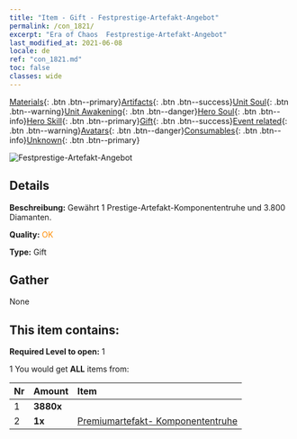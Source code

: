 ```yaml
---
title: "Item - Gift - Festprestige-Artefakt-Angebot"
permalink: /con_1821/
excerpt: "Era of Chaos  Festprestige-Artefakt-Angebot"
last_modified_at: 2021-06-08
locale: de
ref: "con_1821.md"
toc: false
classes: wide
---
```

 [Materials](/ItemsDE/){: .btn .btn--primary}[Artifacts](/ItemsDE/Artifacts/){: .btn .btn--success}[Unit Soul](/ItemsDE/UnitSoul/){: .btn .btn--warning}[Unit Awakening](/ItemsDE/UnitAwakening/){: .btn .btn--danger}[Hero Soul](/ItemsDE/HeroSoul/){: .btn .btn--info}[Hero Skill](/ItemsDE/HeroSkill/){: .btn .btn--primary}[Gift](/ItemsDE/Gift/){: .btn .btn--success}[Event related](/ItemsDE/Events/){: .btn .btn--warning}[Avatars](/ItemsDE/Avatars/){: .btn .btn--danger}[Consumables](/ItemsDE/Consumables/){: .btn .btn--info}[Unknown](/ItemsDE/Unknown/){: .btn .btn--primary}

 ![Festprestige-Artefakt-Angebot](/images/t/i_907048.png)

## Details
 **Beschreibung:** Gewährt 1 Prestige-Artefakt-Komponententruhe und 3.800 Diamanten.

 **Quality:** <span style="color: #FF8C00">OK</span>

 **Type:** Gift

## Gather

  None

## This item contains:

 **Required Level to open:** 1

 1 You would get **ALL** items  from:

  | Nr | Amount |     Item    |
  |:---|:-------|:------------|
  | 1 |  **3880x** | <i class="fas fa-gem"/> |  | 
  | 2 |  **1x** | [Premiumartefakt- Komponententruhe](/ItemsDE/con_1740/) |  | 
